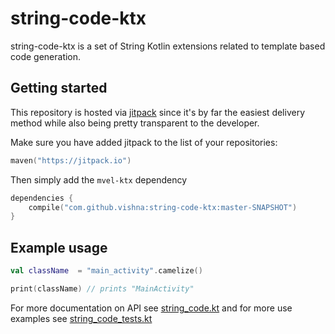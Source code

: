 # string-code-ktx

string-code-ktx is a set of String Kotlin extensions related to template based code generation.

## Getting started

This repository is hosted via [jitpack](https://jitpack.io/) since it's by far the easiest delivery method while also being pretty transparent to the developer.

Make sure you have added jitpack to the list of your repositories:

```kotlin
maven("https://jitpack.io")
```

Then simply add the `mvel-ktx` dependency

```kotlin
dependencies {
    compile("com.github.vishna:string-code-ktx:master-SNAPSHOT")
}
```

## Example usage

```kotlin
val className  = "main_activity".camelize()

print(className) // prints "MainActivity"
```

For more documentation on API see [string_code.kt](https://github.com/vishna/string-code-ktx/blob/master/src/main/kotlin/dev/vishna/stringcode/string_code.kt) and for more use examples see [string_code_tests.kt](https://github.com/vishna/string-code-ktx/blob/master/src/test/kotlin/dev/vishna/stringcode/string_code_tests.kt)